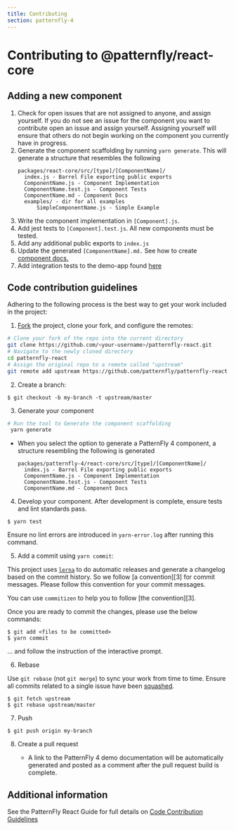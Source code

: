 ```yaml
---
title: Contributing
section: patternfly-4
---
```


# Contributing to @patternfly/react-core

## Adding a new component

1. Check for open issues that are not assigned to anyone, and assign yourself. If you do not see an issue for the component you want to contribute open an issue and assign yourself. Assigning yourself will ensure that others do not begin working on the component you currently have in progress.
2. Generate the component scaffolding by running `yarn generate`. This will generate a structure that resembles the following
   ```text
   packages/react-core/src/[type]/[ComponentName]/
     index.js - Barrel File exporting public exports
     ComponentName.js - Component Implementation
     ComponentName.test.js - Component Tests
     ComponentName.md - Component Docs
     examples/ - dir for all examples
         SimpleComponentName.js - Simple Example
   ```
3. Write the component implementation in `[Component].js`.
4. Add jest tests to `[Component].test.js`. All new components must be tested.
5. Add any additional public exports to `index.js`
6. Update the generated `[ComponentName].md.` See how to create [component docs.](../react-core/README.md)
7. Add integration tests to the demo-app found [here](https://github.com/patternfly/patternfly-react/tree/master/packages/patternfly-4/react-integration)

## Code contribution guidelines

Adhering to the following process is the best way to get your work included in the project:

1.  [Fork](https://help.github.com/fork-a-repo/) the project, clone your fork, and configure the remotes:

```bash
# Clone your fork of the repo into the current directory
git clone https://github.com/<your-username>/patternfly-react.git
# Navigate to the newly cloned directory
cd patternfly-react
# Assign the original repo to a remote called "upstream"
git remote add upstream https://github.com/patternfly/patternfly-react.git
```

2.  Create a branch:

```text
$ git checkout -b my-branch -t upstream/master
```

3. Generate your component

```bash
# Run the tool to Generate the component scaffolding
 yarn generate
```

- When you select the option to generate a PatternFly 4 component, a structure resembling the following is generated
  ```text
  packages/patternfly-4/react-core/src/[type]/[ComponentName]/
    index.js - Barrel File exporting public exports
    ComponentName.js - Component Implementation
    ComponentName.test.js - Component Tests
    ComponentName.md - Component Docs
  ```

4.  Develop your component. After development is complete, ensure tests and lint standards pass.

```text
$ yarn test
```

Ensure no lint errors are introduced in `yarn-error.log` after running this command.

5.  Add a commit using `yarn commit`:

This project uses [`lerna`](https://lernajs.io/) to do automatic releases and generate a changelog based on the commit history. So we follow [a convention][3] for commit messages. Please follow this convention for your commit messages.

You can use `commitizen` to help you to follow [the convention][3].

Once you are ready to commit the changes, please use the below commands:

```text
$ git add <files to be committed>
$ yarn commit
```

... and follow the instruction of the interactive prompt.

6.  Rebase

Use `git rebase` (not `git merge`) to sync your work from time to time. Ensure all commits related to a single issue have been [squashed](https://github.com/ginatrapani/todo.txt-android/wiki/Squash-All-Commits-Related-to-a-Single-Issue-into-a-Single-Commit).

```text
$ git fetch upstream
$ git rebase upstream/master
```

7.  Push

```text
$ git push origin my-branch
```

8.  Create a pull request

    - A link to the PatternFly 4 demo documentation will be automatically generated and posted as a comment after the pull request build is complete.

## Additional information

See the PatternFly React Guide for full details on [Code Contribution Guidelines](https://github.com/patternfly/patternfly-react/blob/master/CONTRIBUTING.md#code-contribution-guidelines)
